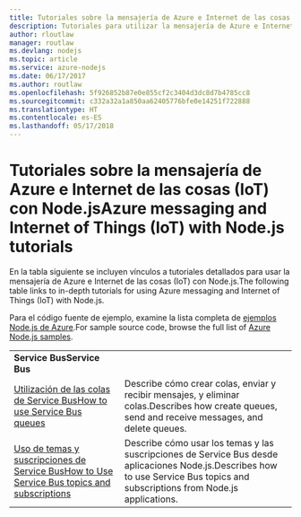 ```yaml
---
title: Tutoriales sobre la mensajería de Azure e Internet de las cosas (IoT) con Node.js
description: Tutoriales para utilizar la mensajería de Azure e Internet de las cosas (IoT) con Node.js
author: rloutlaw
manager: routlaw
ms.devlang: nodejs
ms.topic: article
ms.service: azure-nodejs
ms.date: 06/17/2017
ms.author: routlaw
ms.openlocfilehash: 5f926852b87e0e855cf2c3404d3dc8d7b4785cc8
ms.sourcegitcommit: c332a32a1a850aa62405776bfe0e14251f722888
ms.translationtype: HT
ms.contentlocale: es-ES
ms.lasthandoff: 05/17/2018
---
```

# <a name="azure-messaging-and-internet-of-things-iot-with-nodejs-tutorials"></a><span data-ttu-id="833b4-103">Tutoriales sobre la mensajería de Azure e Internet de las cosas (IoT) con Node.js</span><span class="sxs-lookup"><span data-stu-id="833b4-103">Azure messaging and Internet of Things (IoT) with Node.js tutorials</span></span>

<span data-ttu-id="833b4-104">En la tabla siguiente se incluyen vínculos a tutoriales detallados para usar la mensajería de Azure e Internet de las cosas (IoT) con Node.js.</span><span class="sxs-lookup"><span data-stu-id="833b4-104">The following table links to in-depth tutorials for using Azure messaging and Internet of Things (IoT) with Node.js.</span></span>

<span data-ttu-id="833b4-105">Para el código fuente de ejemplo, examine la lista completa de [ejemplos Node.js de Azure](https://azure.microsoft.com/resources/samples/?term=nodejs).</span><span class="sxs-lookup"><span data-stu-id="833b4-105">For sample source code, browse the full list of [Azure Node.js samples](https://azure.microsoft.com/resources/samples/?term=nodejs).</span></span>

| | |
|---|---|
| <span data-ttu-id="833b4-106">**Service Bus**</span><span class="sxs-lookup"><span data-stu-id="833b4-106">**Service Bus**</span></span> ||
| [<span data-ttu-id="833b4-107">Utilización de las colas de Service Bus</span><span class="sxs-lookup"><span data-stu-id="833b4-107">How to use Service Bus queues</span></span>](http://docs.microsoft.com/azure/service-bus-messaging/service-bus-nodejs-how-to-use-queues?toc=/azure/node/toc.json&bc=/azure/node/toc.json) | <span data-ttu-id="833b4-108">Describe cómo crear colas, enviar y recibir mensajes, y eliminar colas.</span><span class="sxs-lookup"><span data-stu-id="833b4-108">Describes how create queues, send and receive messages, and delete queues.</span></span> |
| [<span data-ttu-id="833b4-109">Uso de temas y suscripciones de Service Bus</span><span class="sxs-lookup"><span data-stu-id="833b4-109">How to Use Service Bus topics and subscriptions</span></span>](http://docs.microsoft.com/azure/service-bus-messaging/service-bus-nodejs-how-to-use-topics-subscriptions?toc=/azure/node/toc.json&bc=/azure/node/toc.json) | <span data-ttu-id="833b4-110">Describe cómo usar los temas y las suscripciones de Service Bus desde aplicaciones Node.js.</span><span class="sxs-lookup"><span data-stu-id="833b4-110">Describes how to use Service Bus topics and subscriptions from Node.js applications.</span></span> |
